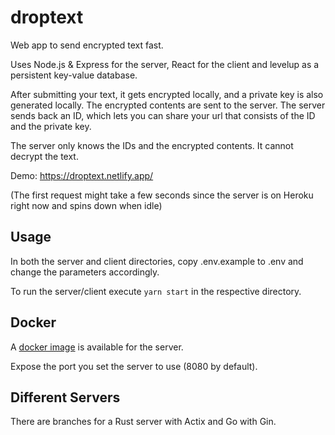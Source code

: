 # droptext

Web app to send encrypted text fast.

Uses Node.js & Express for the server, React for the client and levelup as a persistent key-value database.

After submitting your text, it gets encrypted locally, and a private key is also generated locally. The encrypted contents are sent to the server. The server sends back an ID, which lets you can share your url that consists of the ID and the private key.

The server only knows the IDs and the encrypted contents. It cannot decrypt the text.

Demo: https://droptext.netlify.app/

(The first request might take a few seconds since the server is on Heroku right now and spins down when idle)

## Usage

In both the server and client directories, copy .env.example to .env and change the parameters accordingly.

To run the server/client execute `yarn start` in the respective directory.

## Docker

A [docker image](https://hub.docker.com/r/reaperberri/droptext-server) is available for the server.

Expose the port you set the server to use (8080 by default).

## Different Servers

There are branches for a Rust server with Actix and Go with Gin.
